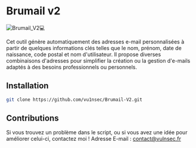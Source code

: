 # Brumail v2

![Brumail_V2💻](https://github.com/user-attachments/assets/71d2d7c3-257f-40df-9b51-ba1b0b8ef4e9)

Cet outil génère automatiquement des adresses e-mail personnalisées à partir de quelques informations clés telles que le nom, prénom, date de naissance, code postal et nom d'utilisateur. Il propose diverses combinaisons d'adresses pour simplifier la création ou la gestion d'e-mails adaptés à des besoins professionnels ou personnels.

## Installation

```bash
git clone https://github.com/vu1nsec/Brumail-V2.git
```

## Contributions

Si vous trouvez un problème dans le script, ou si vous avez une idée pour améliorer celui-ci, contactez moi !
Adresse E-mail : contact@vulnsec.fr

